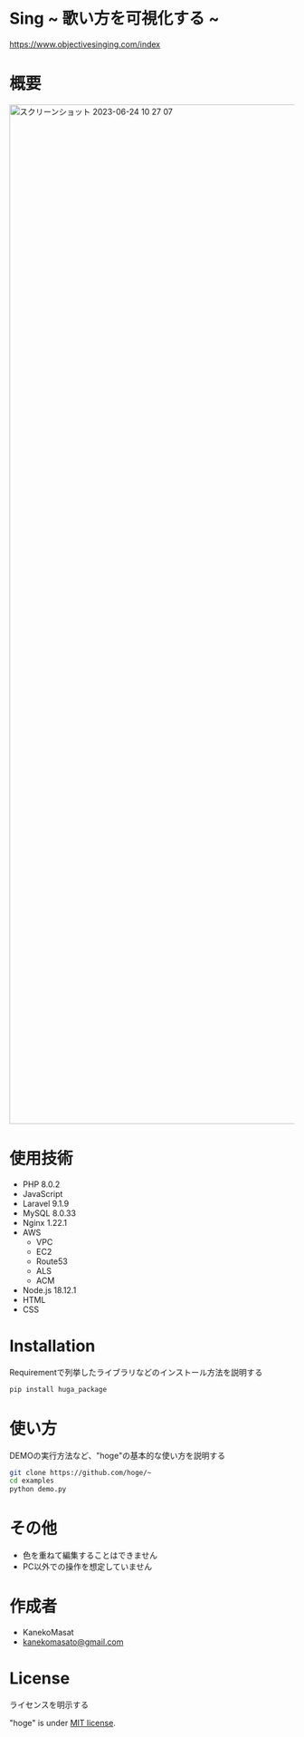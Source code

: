 # Sing ~ 歌い方を可視化する ~
https://www.objectivesinging.com/index


 
# 概要


<img width="1800" alt="スクリーンショット 2023-06-24 10 27 07" src="https://github.com/KanekoMasat/https---github.com-KanekoMasat-sing/assets/109212020/cd45a07b-74dc-4502-a3c2-e5cf25943739">


# 使用技術

* PHP 8.0.2
* JavaScript
* Laravel 9.1.9
* MySQL 8.0.33
* Nginx 1.22.1
* AWS
    * VPC
    * EC2
    * Route53
    * ALS
    * ACM
* Node.js 18.12.1
* HTML
* CSS

 
# Installation
 
Requirementで列挙したライブラリなどのインストール方法を説明する
 
```bash
pip install huga_package
```
 
# 使い方
 
DEMOの実行方法など、"hoge"の基本的な使い方を説明する
 
```bash
git clone https://github.com/hoge/~
cd examples
python demo.py
```
 
# その他
 
* 色を重ねて編集することはできません
* PC以外での操作を想定していません
 
# 作成者
 
* KanekoMasat
* kanekomasato@gmail.com
 
# License
ライセンスを明示する
 
"hoge" is under [MIT license](https://en.wikipedia.org/wiki/MIT_License).